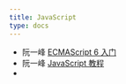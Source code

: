 ```yaml
---
title: JavaScript
type: docs
---
```




- 阮一峰 [ECMAScript 6 入门](https://es6.ruanyifeng.com/)
- 阮一峰 [JavaScript 教程](https://wangdoc.com/javascript/index.html)
- 